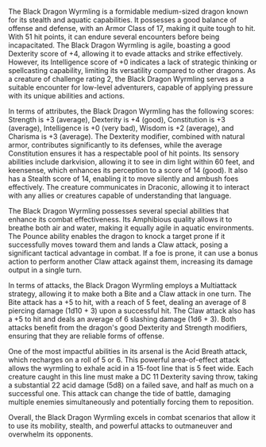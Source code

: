 The Black Dragon Wyrmling is a formidable medium-sized dragon known for its stealth and aquatic capabilities. It possesses a good balance of offense and defense, with an Armor Class of 17, making it quite tough to hit. With 51 hit points, it can endure several encounters before being incapacitated. The Black Dragon Wyrmling is agile, boasting a good Dexterity score of +4, allowing it to evade attacks and strike effectively. However, its Intelligence score of +0 indicates a lack of strategic thinking or spellcasting capability, limiting its versatility compared to other dragons. As a creature of challenge rating 2, the Black Dragon Wyrmling serves as a suitable encounter for low-level adventurers, capable of applying pressure with its unique abilities and actions.

In terms of attributes, the Black Dragon Wyrmling has the following scores: Strength is +3 (average), Dexterity is +4 (good), Constitution is +3 (average), Intelligence is +0 (very bad), Wisdom is +2 (average), and Charisma is +3 (average). The Dexterity modifier, combined with natural armor, contributes significantly to its defenses, while the average Constitution ensures it has a respectable pool of hit points. Its sensory abilities include darkvision, allowing it to see in dim light within 60 feet, and keensense, which enhances its perception to a score of 14 (good). It also has a Stealth score of 14, enabling it to move silently and ambush foes effectively. The creature communicates in Draconic, allowing it to interact with any allies or creatures capable of understanding that language.

The Black Dragon Wyrmling possesses several special abilities that enhance its combat effectiveness. Its Amphibious quality allows it to breathe both air and water, making it equally agile in aquatic environments. The Pounce ability enables the dragon to knock a target prone if it successfully moves toward them and lands a Claw attack, posing a significant tactical advantage in combat. If a foe is prone, it can use a bonus action to perform another Claw attack against them, increasing its damage output in a single turn.

In terms of attacks, the Black Dragon Wyrmling employs a Multiattack strategy, allowing it to make both a Bite and a Claw attack in one turn. The Bite attack has a +5 to hit, with a reach of 5 feet, dealing an average of 8 piercing damage (1d10 + 3) upon a successful hit. The Claw attack also has a +5 to hit and deals an average of 6 slashing damage (1d6 + 3). Both attacks benefit from the dragon's good Dexterity and Strength modifiers, ensuring that they are reliable forms of offense.

One of the most impactful abilities in its arsenal is the Acid Breath attack, which recharges on a roll of 5 or 6. This powerful area-of-effect attack allows the wyrmling to exhale acid in a 15-foot line that is 5 feet wide. Each creature caught in this line must make a DC 11 Dexterity saving throw, taking a substantial 22 acid damage (5d8) on a failed save, and half as much on a successful one. This attack can change the tide of battle, damaging multiple enemies simultaneously and potentially forcing them to reposition.

Overall, the Black Dragon Wyrmling excels in combat scenarios that allow it to use its mobility, stealth, and powerful attacks to outmaneuver and overwhelm its opponents.